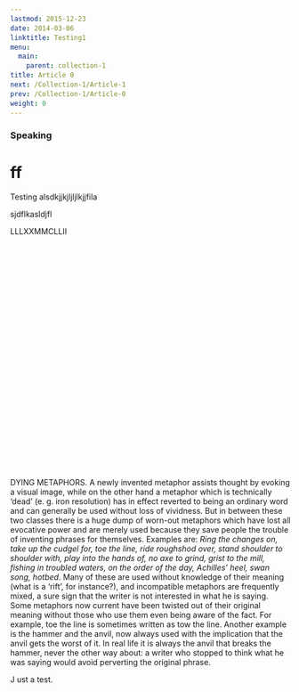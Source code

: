 ```yaml
---
lastmod: 2015-12-23
date: 2014-03-06
linktitle: Testing1
menu:
  main:
    parent: collection-1
title: Article 0
next: /Collection-1/Article-1
prev: /Collection-1/Article-0
weight: 0
---
```


### Speaking

# ff

Testing alsdkjjkjljljlkjjfila

sjdflkasldjfl 

<span class="spread">LLLXXMMCLLII</span>

<img onload="fadeIn(this)" src="/images/Untitled-1.jpg" alt="..." title="..." style="opacity:0;">

<span class="spread">DYING METAPHORS.</span> A newly invented metaphor assists thought by evoking a visual image, while on the other hand a metaphor which is technically ‘dead’ (e. g. iron resolution) has in effect reverted to being an ordinary word and can generally be used without loss of vividness. But in between these two classes there is a huge dump of worn-out metaphors which have lost all evocative power and are merely used because they save people the trouble of inventing phrases for themselves. Examples are: *Ring the changes on, take up the cudgel for, toe the line, ride roughshod over, stand shoulder to shoulder with, play into the hands of, no axe to grind, grist to the mill, fishing in troubled waters, on the order of the day, Achilles’ heel, swan song, hotbed*. Many of these are used without knowledge of their meaning (what is a ‘rift’, for instance?), and incompatible metaphors are frequently mixed, a sure sign that the writer is not interested in what he is saying. Some metaphors now current have been twisted out of their original meaning without those who use them even being aware of the fact. For example, toe the line is sometimes written as tow the line. Another example is the hammer and the anvil, now always used with the implication that the anvil gets the worst of it. In real life it is always the anvil that breaks the hammer, never the other way about: a writer who stopped to think what he was saying would avoid perverting the original phrase.

<span class="big-letter-taller">J</span> ust a test.

